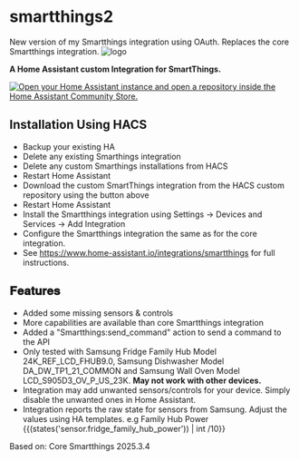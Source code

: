 # smartthings2
New version of my Smartthings integration using OAuth. Replaces the core Smartthings integration.
![logo](https://brands.home-assistant.io/_/smartthings/logo@2x.png)

__A Home Assistant custom Integration for SmartThings.__

[![Open your Home Assistant instance and open a repository inside the Home Assistant Community Store.](https://my.home-assistant.io/badges/hacs_repository.svg)](https://my.home-assistant.io/redirect/hacs_repository/?category=integration&repository=smartthings2&owner=bakernigel)

## __Installation Using HACS__
- Backup your existing HA
- Delete any existing Smarthings integration
- Delete any custom Smarthings installations from HACS
- Restart Home Assistant
- Download the custom SmartThings integration from the HACS custom repository using the button above
- Restart Home Assistant
- Install the Smartthings integration using Settings -> Devices and Services -> Add Integration
- Configure the Smartthings integration the same as for the core integration. 
- See https://www.home-assistant.io/integrations/smartthings for full instructions. 

## __𝐅𝐞𝐚𝐭𝐮𝐫𝐞𝐬__
- Added some missing sensors & controls 
- More capabilities are available than core Smartthings integration
- Added a "Smartthings:send_command" action to send a command to the API
- Only tested with Samsung Fridge Family Hub Model 24K_REF_LCD_FHUB9.0, Samsung Dishwasher Model DA_DW_TP1_21_COMMON and Samsung Wall Oven Model LCD_S905D3_OV_P_US_23K. <b>May not work with other devices.</b>
- Integration may add unwanted sensors/controls for your device. Simply disable the unwanted ones in Home Assistant.
- Integration reports the raw state for sensors from Samsung. Adjust the values using HA templates. e.g Family Hub Power {{(states('sensor.fridge_family_hub_power')) | int /10}}

Based on: Core Smartthings 2025.3.4
